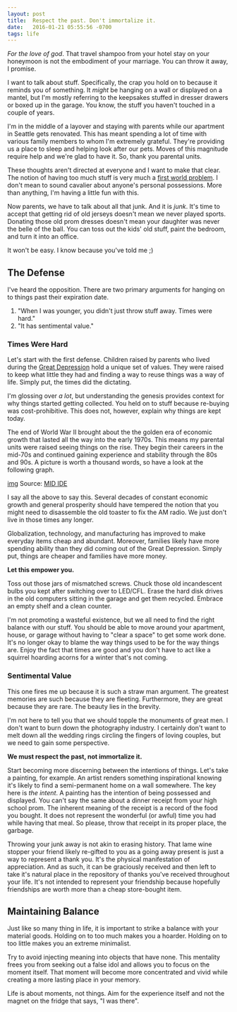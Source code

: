 ```yaml
---
layout: post
title:  Respect the past. Don't immortalize it.
date:   2016-01-21 05:55:56 -0700
tags: life
---
```


*For the love of god*. That travel shampoo from your hotel stay on your honeymoon is not the embodiment of your marriage. You can throw it away, I promise.

I want to talk about stuff. Specifically, the crap you hold on to because it reminds you of something. It *might* be hanging on a wall or displayed on a mantel, but I'm mostly referring to the keepsakes stuffed in dresser drawers or boxed up in the garage. You know, the stuff you haven't touched in a couple of years.

I'm in the middle of a layover and staying with parents while our apartment in Seattle gets renovated. This has meant spending a lot of time with various family members to whom I'm extremely grateful. They're providing us a place to sleep and helping look after our pets. Moves of this magnitude require help and we're glad to have it. So, thank you parental units.

These thoughts aren't directed at everyone and I want to make that clear. The notion of having too much stuff is very much a [first world problem](https://www.google.com/search?q=first+world+problem&safe=off&source=lnms&tbm=isch&sa=X&ved=0ahUKEwiCnuCZr83KAhVV82MKHQsICpwQ_AUIBygB&biw=1440&bih=778#safe=off&tbm=isch&q=first+world+problem+meme). I don't mean to sound cavalier about anyone's personal possessions. More than anything, I'm having a little fun with this.

Now parents, we have to talk about all that junk. And it is *junk*. It's time to accept that getting rid of old jerseys doesn't mean we never played sports. Donating those old prom dresses doesn't mean your daughter was never the belle of the ball. You can toss out the kids' old stuff, paint the bedroom, and turn it into an office.

It won't be easy. I know because you've told me ;)


## The Defense

I've heard the opposition. There are two primary arguments for hanging on to things past their expiration date.

1. "When I was younger, you didn't just throw stuff away. Times were hard."
2. "It has sentimental value."  

### Times Were Hard

Let's start with the first defense. Children raised by parents who lived during the [Great Depression](https://en.wikipedia.org/wiki/Great_Depression) hold a unique set of values. They were raised to keep what little they had and finding a way to reuse things was a way of life. Simply put, the times did the dictating.

I'm glossing over *a lot*, but understanding the genesis provides context for why things started getting collected. You held on to stuff because re-buying was cost-prohibitive. This does not, however, explain why things are kept today.

The end of World War II brought about the the golden era of economic growth that lasted all the way into the early 1970s. This means my parental units were raised seeing things on the rise. They begin their careers in the mid-70s and continued gaining experience and stability through the 80s and 90s. A picture is worth a thousand words, so have a look at the following graph.

[img](2)
Source: [MID IDE](http://digitalcommunity.mit.edu/community/featured_content/race-against-the-machine/blog/2012/12/27/the-great-decoupling-of-the-us-economy)

I say all the above to say this. Several decades of constant economic growth and general prosperity should have tempered the notion that you might need to disassemble the old toaster to fix the AM radio. We just don't live in those times any longer.

Globalization, technology, and manufacturing has improved to make everyday items cheap and abundant. Moreover, families likely have more spending ability than they did coming out of the Great Depression. Simply put, things are cheaper and families have more money.

**Let this empower you.**

Toss out those jars of mismatched screws. Chuck those old incandescent bulbs you kept after switching over to LED/CFL. Erase the hard disk drives in the old computers sitting in the garage and get them recycled. Embrace an empty shelf and a clean counter.

I'm not promoting a wasteful existence, but we all need to find the right balance with our stuff. You should be able to move around your apartment, house, or garage without having to "clear a space" to get some work done. It's no longer okay to blame the way things used to be for the way things are. Enjoy the fact that times are good and you don't have to act like a squirrel hoarding acorns for a winter that's not coming.

### Sentimental Value

This one fires me up because it is such a straw man argument. The greatest memories are such because they are fleeting. Furthermore, they are great because they are rare. The beauty lies in the brevity.

I'm not here to tell you that we should topple the monuments of great men. I don't want to burn down the photography industry. I certainly don't want to melt down all the wedding rings circling the fingers of loving couples, but we need to gain some perspective.

**We must respect the past, not immortalize it.**

Start becoming more discerning between the intentions of things. Let's take a painting, for example. An artist renders something inspirational knowing it's likely to find a semi-permanent home on a wall somewhere. The key here is *the intent*. A painting has the intention of being possessed and displayed. You can't say the same about a dinner receipt from your high school prom. The inherent meaning of the receipt is a record of the food you bought. It does not represent the wonderful (or awful) time you had while having that meal. So please, throw that receipt in its proper place, the garbage.

Throwing your junk away is not akin to erasing history. That lame wine stopper your friend likely re-gifted to you as a going away present is just a way to represent a thank you. It's the physical manifestation of appreciation. And as such, it can be graciously received and then left to take it's natural place in the repository of thanks you've received throughout your life. It's not intended to represent your friendship because hopefully friendships are worth more than a cheap store-bought item.

## Maintaining Balance

Just like so many thing in life, it is important to strike a balance with your material goods. Holding on to too much makes you a hoarder. Holding on to too little makes you an extreme minimalist.

Try to avoid injecting meaning into objects that have none. This mentality frees you from seeking out a false idol and allows you to focus on the moment itself. That moment will become more concentrated and vivid while creating a more lasting place in your memory.

Life is about moments, not things. Aim for the experience itself and not the magnet on the fridge that says, "I was there".
